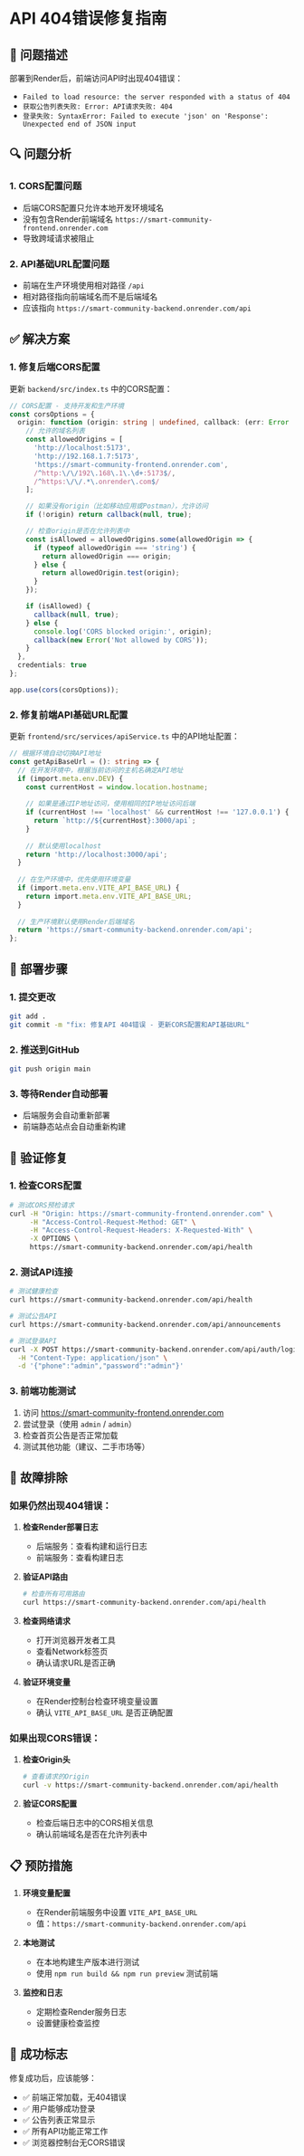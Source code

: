 # API 404错误修复指南

## 🚨 问题描述

部署到Render后，前端访问API时出现404错误：
- `Failed to load resource: the server responded with a status of 404`
- `获取公告列表失败: Error: API请求失败: 404`
- `登录失败: SyntaxError: Failed to execute 'json' on 'Response': Unexpected end of JSON input`

## 🔍 问题分析

### 1. CORS配置问题
- 后端CORS配置只允许本地开发环境域名
- 没有包含Render前端域名 `https://smart-community-frontend.onrender.com`
- 导致跨域请求被阻止

### 2. API基础URL配置问题
- 前端在生产环境使用相对路径 `/api`
- 相对路径指向前端域名而不是后端域名
- 应该指向 `https://smart-community-backend.onrender.com/api`

## ✅ 解决方案

### 1. 修复后端CORS配置

更新 `backend/src/index.ts` 中的CORS配置：

```typescript
// CORS配置 - 支持开发和生产环境
const corsOptions = {
  origin: function (origin: string | undefined, callback: (err: Error | null, allow?: boolean) => void) {
    // 允许的域名列表
    const allowedOrigins = [
      'http://localhost:5173',
      'http://192.168.1.7:5173',
      'https://smart-community-frontend.onrender.com',
      /^http:\/\/192\.168\.1\.\d+:5173$/,
      /^https:\/\/.*\.onrender\.com$/
    ];

    // 如果没有origin（比如移动应用或Postman），允许访问
    if (!origin) return callback(null, true);

    // 检查origin是否在允许列表中
    const isAllowed = allowedOrigins.some(allowedOrigin => {
      if (typeof allowedOrigin === 'string') {
        return allowedOrigin === origin;
      } else {
        return allowedOrigin.test(origin);
      }
    });

    if (isAllowed) {
      callback(null, true);
    } else {
      console.log('CORS blocked origin:', origin);
      callback(new Error('Not allowed by CORS'));
    }
  },
  credentials: true
};

app.use(cors(corsOptions));
```

### 2. 修复前端API基础URL配置

更新 `frontend/src/services/apiService.ts` 中的API地址配置：

```typescript
// 根据环境自动切换API地址
const getApiBaseUrl = (): string => {
  // 在开发环境中，根据当前访问的主机名确定API地址
  if (import.meta.env.DEV) {
    const currentHost = window.location.hostname;
    
    // 如果是通过IP地址访问，使用相同的IP地址访问后端
    if (currentHost !== 'localhost' && currentHost !== '127.0.0.1') {
      return `http://${currentHost}:3000/api`;
    }
    
    // 默认使用localhost
    return 'http://localhost:3000/api';
  }
  
  // 在生产环境中，优先使用环境变量
  if (import.meta.env.VITE_API_BASE_URL) {
    return import.meta.env.VITE_API_BASE_URL;
  }
  
  // 生产环境默认使用Render后端域名
  return 'https://smart-community-backend.onrender.com/api';
};
```

## 🚀 部署步骤

### 1. 提交更改
```bash
git add .
git commit -m "fix: 修复API 404错误 - 更新CORS配置和API基础URL"
```

### 2. 推送到GitHub
```bash
git push origin main
```

### 3. 等待Render自动部署
- 后端服务会自动重新部署
- 前端静态站点会自动重新构建

## 🧪 验证修复

### 1. 检查CORS配置
```bash
# 测试CORS预检请求
curl -H "Origin: https://smart-community-frontend.onrender.com" \
     -H "Access-Control-Request-Method: GET" \
     -H "Access-Control-Request-Headers: X-Requested-With" \
     -X OPTIONS \
     https://smart-community-backend.onrender.com/api/health
```

### 2. 测试API连接
```bash
# 测试健康检查
curl https://smart-community-backend.onrender.com/api/health

# 测试公告API
curl https://smart-community-backend.onrender.com/api/announcements

# 测试登录API
curl -X POST https://smart-community-backend.onrender.com/api/auth/login \
  -H "Content-Type: application/json" \
  -d '{"phone":"admin","password":"admin"}'
```

### 3. 前端功能测试
1. 访问 https://smart-community-frontend.onrender.com
2. 尝试登录（使用 `admin` / `admin`）
3. 检查首页公告是否正常加载
4. 测试其他功能（建议、二手市场等）

## 🔧 故障排除

### 如果仍然出现404错误：

1. **检查Render部署日志**
   - 后端服务：查看构建和运行日志
   - 前端服务：查看构建日志

2. **验证API路由**
   ```bash
   # 检查所有可用路由
   curl https://smart-community-backend.onrender.com/api/health
   ```

3. **检查网络请求**
   - 打开浏览器开发者工具
   - 查看Network标签页
   - 确认请求URL是否正确

4. **验证环境变量**
   - 在Render控制台检查环境变量设置
   - 确认 `VITE_API_BASE_URL` 是否正确配置

### 如果出现CORS错误：

1. **检查Origin头**
   ```bash
   # 查看请求的Origin
   curl -v https://smart-community-backend.onrender.com/api/health
   ```

2. **验证CORS配置**
   - 检查后端日志中的CORS相关信息
   - 确认前端域名是否在允许列表中

## 📋 预防措施

1. **环境变量配置**
   - 在Render前端服务中设置 `VITE_API_BASE_URL`
   - 值：`https://smart-community-backend.onrender.com/api`

2. **本地测试**
   - 在本地构建生产版本进行测试
   - 使用 `npm run build && npm run preview` 测试前端

3. **监控和日志**
   - 定期检查Render服务日志
   - 设置健康检查监控

## 🎯 成功标志

修复成功后，应该能够：
- ✅ 前端正常加载，无404错误
- ✅ 用户能够成功登录
- ✅ 公告列表正常显示
- ✅ 所有API功能正常工作
- ✅ 浏览器控制台无CORS错误 